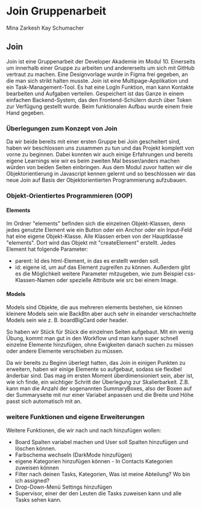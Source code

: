 # Join Gruppenarbeit

Mina Zarkesh
Kay Schumacher

## Join

Join ist eine Gruppenarbeit der Developer Akademie im Modul 10. Einerseits um innerhalb einer Gruppe zu arbeiten und andererseits um sich mit GitHub vertraut zu machen. Eine Designvorlage wurde in Figma frei gegeben, an die man sich strikt halten musste. Join ist eine Multipage-Applikation und ein Task-Management-Tool. Es hat eine LogIn Funktion, man kann Kontakte bearbeiten und Aufgaben verteilen. Gespeichert ist das Ganze in einem einfachen Backend-System, das den Frontend-Schülern durch über Token zur Verfügung gestellt wurde. 
Beim funktionalen Aufbau wurde einem freie Hand gegeben. 

### Überlegungen zum Konzept von Join

Da wir beide bereits mit einer ersten Gruppe bei Join gescheitert sind, haben wir beschlossen uns zusammen zu tun und das Projekt komplett von vorne zu beginnen. Dabei konnten wir auch einige Erfahrungen und bereits eigene Learnings wie wir es beim zweiten Mal besser/anders machen würden von beiden Seiten einbringen. Aus dem Modul zuvor hatten wir die Objektorientierung in Javascript kennen gelernt und so beschlossen wir das neue Join auf Basis der Objektorientierten Programmierung aufzubauen.

### Objekt-Orientiertes Programmieren (OOP) 

#### Elements
Im Ordner "elements" befinden sich die einzelnen Objekt-Klassen, denn jedes genutzte Element wie ein Button oder ein Anchor oder ein Input-Feld hat eine eigene Objekt-Klasse. Alle Klassen erben von der Hauptklasse "elements". Dort wird das Objekt mit "createElement" erstellt.
Jedes Element hat folgende Parameter: 
- parent: Id des html-Element, in das es erstellt werden soll.
- id: eigene id, um auf das Element zugreifen zu können.
Außerdem gibt es die Möglichkeit weitere Parameter mitzugeben, wie zum Beispiel css-Klassen-Namen oder spezielle Attribute wie src bei einem Image. 

#### Models
Models sind Objekte, die aus mehreren elements bestehen, sie können kleinere Models sein wie BackBtn aber auch sehr in einander verschachtelte Models sein wie z. B. boardBigCard oder header.

So haben wir Stück für Stück die einzelnen Seiten aufgebaut. Mit ein wenig Übung, kommt man gut in den Workflow und man kann super schnell einzelne Elemente hinzufügen, ohne Ewigkeiten danach suchen zu müssen oder andere Elemente verschieben zu müssen.

Da wir bereits zu Beginn überlegt hatten, das Join in einigen Punkten zu erweitern, haben wir einige Elemente so aufgebaut, sodass sie flexibel änderbar sind. Das mag im ersten Moment überdimensioniert sein, aber ist, wie ich finde, ein wichtiger Schritt der Überlegung zur Skalierbarkeit.
Z.B. kann man die Anzahl der sogenannten SummaryBoxes, also der Boxen auf der Summaryseite mit nur einer Variabel anpassen und die Breite und Höhe passt sich automatisch mit an.

### weitere Funktionen und eigene Erweiterungen
Weitere Funktionen, die wir nach und nach hinzufügen wollen:
- Board Spalten variabel machen und User soll Spalten hinzufügen und löschen können.
- Farbschema wechseln (DarkMode hinzufügen)
- eigene Kategorien hinzufügen können - In Contacts Kategorien zuweisen können
- Filter nach deinen Tasks, Kategorien, Was ist meine Abteilung? Wo bin ich assigned?
- Drop-Down-Menü Settings hinzufügen
- Supervisor, einer der den Leuten die Tasks zuweisen kann und alle Tasks sehen kann.
